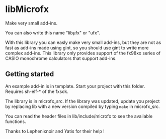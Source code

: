 # libMicrofx

Make very small add-ins.

You can also write this name "libµfx" or "ufx".

With this library you can easly make very small add-ins, but they are not as fast as add-ins made using gint, so you should use gint to write more complex add-ins. This library only provides support of the fx98xx series of CASIO monochrome calculators that support add-ins.

## Getting started

An example add-in is in template. Start your project with this folder. Requires sh-elf-* of the fxsdk.

The library is in microfx_src. If the library was updated, update you project by replacing lib with a new version compiled by typing `make` in microfx_src.

You can read the header files in lib/include/microfx to see the available functions.

Thanks to Lephenixnoir and Yatis for their help !